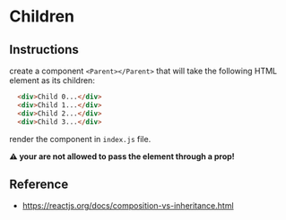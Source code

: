 # Children
## Instructions
create a component `<Parent></Parent>` that will take the following HTML element as its children:

```html
  <div>Child 0...</div>
  <div>Child 1...</div>
  <div>Child 2...</div>
  <div>Child 3...</div>
```

render the component in `index.js` file.

**⚠️ your are not allowed to pass the element through a prop!**

## Reference

- https://reactjs.org/docs/composition-vs-inheritance.html